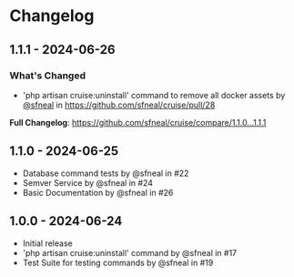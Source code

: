 # Changelog

## 1.1.1 - 2024-06-26

### What's Changed

* 'php artisan cruise:uninstall' command to remove all docker assets by [@sfneal](https://github.com/sfneal) in https://github.com/sfneal/cruise/pull/28

**Full Changelog**: https://github.com/sfneal/cruise/compare/1.1.0...1.1.1

## 1.1.0 - 2024-06-25

- Database command tests by @sfneal in #22
- Semver Service by @sfneal in #24
- Basic Documentation by @sfneal in #26

## 1.0.0 - 2024-06-24

- Initial release
- 'php artisan cruise:uninstall' command by @sfneal in #17
- Test Suite for testing commands by @sfneal in #19
